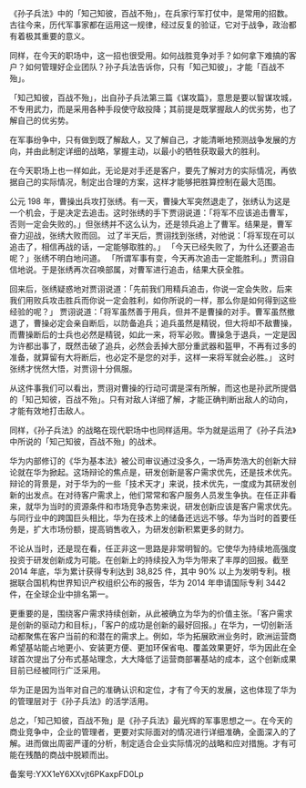 《孙子兵法》中的「知己知彼，百战不殆」，在兵家行军打仗中，是常用的招数。古往今来，历代军事家都在运用这一规律，经过反复的验证，它对于战争，政治都有着极其重要的意义。

同样，在今天的职场中，这一招也很受用。如何战胜竞争对手？如何拿下难搞的客户？如何管理好企业团队？孙子兵法告诉你，只有「知己知彼」，才能「百战不殆」。

「知己知彼，百战不殆」，出自孙子兵法第三篇《谋攻篇》，意思是要以智谋攻城，不专用武力，而是采用各种手段使守敌投降；其前提是既掌握敌人的优劣势，也了解自己的优劣势。

在军事纷争中，只有做到既了解敌人，又了解自己，才能清晰地预测战争发展的方向，并由此制定详细的战略，掌握主动，以最小的牺牲获取最大的胜利。

在今天职场上也一样如此，无论是对手还是客户，要先了解对方的实际情况，再依据自己的实际情况，制定出合理的方案，这样才能够把胜算控制在最大范围。

公元 198 年，曹操出兵攻打张绣。有一天，曹操大军突然退走了，张绣认为这是一个机会，于是决定去追击。这时张绣的手下贾诩说道：「将军不应该追击曹军，否则一定会失败的。」但张绣并不这么认为，还是领兵追上了曹军。结果是，曹军奋力迎战，张绣大败而回。 过了半天后，贾诩找到张绣，对他说：「将军现在可以追击了，相信再战的话，一定能够取胜的。」 「今天已经失败了，为什么还要追击呢？」张绣不明白地问道。 「所谓军事有变，今天再次追击一定能胜利。」贾诩自信地说。于是张绣再次召唤部属，对曹军进行追击，结果大获全胜。

回来后，张绣疑惑地对贾诩说道：「先前我们用精兵追击，你说一定会失败，后来我们用败兵攻击胜兵而你说一定会胜利，如你所说的一样，那么你是如何得到这些经验的呢？」 贾诩说道：「将军虽然善于用兵，但并不是曹操的对手。曹军虽然撤退了，曹操必定会亲自断后，以防备追兵；追兵虽然是精锐，但大将却不敌曹操，而曹操断后的士兵也必然是精锐，如此一来，将军必败。曹操急于退兵，一定是因为许都出事了，既然击破了追兵，必然会丢掉大部分重武器和盔甲，不再有过多的准备，就算留有大将断后，也必定不是您的对手，这样一来将军就会必胜。」 这时张绣才恍然大悟，对贾诩十分佩服。

从这件事我们可以看出，贾诩对曹操的行动可谓是深有所解，而这也是孙武所提倡的「知己知彼，百战不殆」。只有对敌人详细了解，才能正确判断出敌人的动向，才能有效地打击敌人。

同样，《孙子兵法》的战略在现代职场中也同样适用。华为就是运用了《孙子兵法》中所说的「知己知彼，百战不殆」的战术。

华为内部修订的《华为基本法》被公司审议通过没多久，一场声势浩大的创新大辩论就在华为掀起。这场辩论的焦点是，研发创新是客户需求优先，还是技术优先。辩论的背景是，对于华为的一些「技术天才」来说，技术优先，一度成为其研发创新的出发点。在对待客户需求上，他们常常和客户服务人员发生争执。在任正非看来，就华为当时的资源条件和市场竞争态势来说，研发创新应该是客户需求优先。与同行业中的跨国巨头相比，华为在技术上的储备还远远不够。华为当时的首要任务是，扩大市场份额，提高销售收入，为研发创新积累更多的财力。

不论从当时，还是现在看，任正非这一思路是非常明智的。它使华为持续地高强度投资于研发创新成为可能。在创新上的持续投入为华为带来了丰厚的回报。截至 2014 年底，华为累计获得专利达到 38,825 件，其中 90\% 以上为发明专利。根据联合国机构世界知识产权组织公布的报告，华为 2014 年申请国际专利 3442 件，在全球企业中排名第一。

更重要的是，围绕客户需求持续创新，从此被确立为华为的价值主张。「客户需求是创新的驱动力和目标」，「客户的成功是创新的最好回报。」在华为，一切创新活动都聚焦在客户当前的和潜在的需求上。例如，华为拓展欧洲业务时，欧洲运营商希望基站能占地更小、安装更方便、更加环保省电、覆盖效果更好，华为因此在全球首次提出了分布式基站理念，大大降低了运营商部署基站的成本，这个创新成果目前已经被同行广泛采用。

华为正是因为当年对自己的准确认识和定位，才有了今天的发展，这也体现了华为的管理层对于《孙子兵法》的活学活用。

总之，「知己知彼，百战不殆」是《孙子兵法》最光辉的军事思想之一。在今天的商业竞争中，企业的管理者，更要对实际面对的情况进行详细准确，全面深入的了解。进而做出周密严谨的分析，制定适合企业实际情况的战略和应对措施。才有可能在残酷的商战中脱颖而出。

备案号:YXX1eY6XXvjt6PKaxpFD0Lp